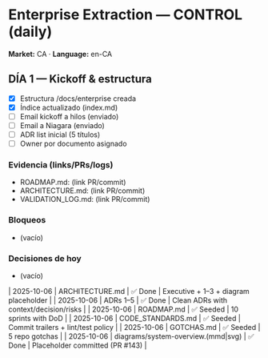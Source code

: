 # Enterprise Extraction — CONTROL (daily)

**Market:** CA · **Language:** en-CA

## DÍA 1 — Kickoff & estructura
- [x] Estructura /docs/enterprise creada
- [x] Índice actualizado (index.md)
- [ ] Email kickoff a hilos (enviado)
- [ ] Email a Niagara (enviado)
- [ ] ADR list inicial (5 títulos)
- [ ] Owner por documento asignado

### Evidencia (links/PRs/logs)
- ROADMAP.md: (link PR/commit)
- ARCHITECTURE.md: (link PR/commit)
- VALIDATION_LOG.md: (link PR/commit)

### Bloqueos
- (vacío)

### Decisiones de hoy
- (vacío)

| 2025-10-06 | ARCHITECTURE.md | ✅ Done | Executive + 1–3 + diagram placeholder |
| 2025-10-06 | ADRs 1–5 | ✅ Done | Clean ADRs with context/decision/risks |
| 2025-10-06 | ROADMAP.md | ✅ Seeded | 10 sprints with DoD |
| 2025-10-06 | CODE_STANDARDS.md | ✅ Seeded | Commit trailers + lint/test policy |
| 2025-10-06 | GOTCHAS.md | ✅ Seeded | 5 repo gotchas |
| 2025-10-06 | diagrams/system-overview.(mmd|svg) | ✅ Done | Placeholder committed (PR #143) |
